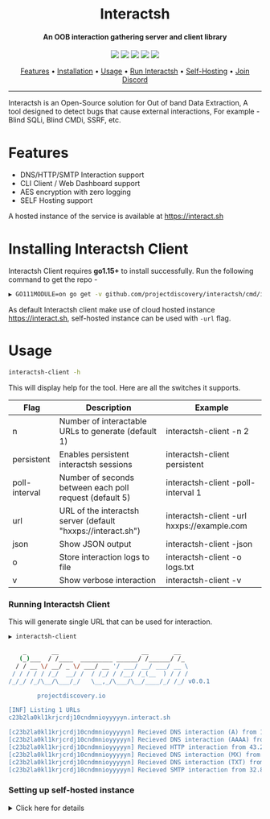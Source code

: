 <h1 align="center">Interactsh</h1>
<h4 align="center">An OOB interaction gathering server and client library</h4>


<p align="center">
<a href="https://opensource.org/licenses/MIT"><img src="https://img.shields.io/badge/license-MIT-_red.svg"></a>
<a href="https://github.com/projectdiscovery/interactsh/issues"><img src="https://img.shields.io/badge/contributions-welcome-brightgreen.svg?style=flat"></a>
<a href="https://goreportcard.com/badge/github.com/projectdiscovery/interactsh"><img src="https://goreportcard.com/badge/github.com/projectdiscovery/interactsh"></a>
<a href="https://twitter.com/pdiscoveryio"><img src="https://img.shields.io/twitter/follow/pdiscoveryio.svg?logo=twitter"></a>
<a href="https://discord.gg/projectdiscovery"><img src="https://img.shields.io/discord/695645237418131507.svg?logo=discord"></a>
</p>

<p align="center">
  <a href="#features">Features</a> •
  <a href="#installing-interactsh-client">Installation</a> •
  <a href="#usage">Usage</a> •
  <a href="#running-interactsh-client">Run Interactsh</a> •
  <a href="#setting-up-self-hosted-instance">Self-Hosting</a> •
  <a href="https://discord.gg/projectdiscovery">Join Discord</a>
</p>

---

Interactsh is an Open-Source solution for Out of band Data Extraction, A tool designed to detect bugs that cause external interactions, For example - Blind SQLi, Blind CMDi, SSRF, etc.


# Features

- DNS/HTTP/SMTP Interaction support
- CLI Client / Web Dashboard support
- AES encryption with zero logging
- SELF Hosting support

A hosted instance of the service is available at https://interact.sh



# Installing Interactsh Client

Interactsh Client requires **go1.15+** to install successfully. Run the following command to get the repo - 

```sh
▶ GO111MODULE=on go get -v github.com/projectdiscovery/interactsh/cmd/interactsh-client
```

As default Interactsh client make use of cloud hosted instance https://interact.sh, self-hosted instance can be used with `-url` flag.

# Usage

```sh
interactsh-client -h
```

This will display help for the tool. Here are all the switches it supports.

| Flag          | Description                                                  | Example                                    |
| ------------- | ------------------------------------------------------------ | ------------------------------------------ |
| n             | Number of interactable URLs to generate (default 1)          | interactsh-client -n 2                    	|
| persistent    | Enables persistent interactsh sessions                       | interactsh-client persistent               |
| poll-interval | Number of seconds between each poll request (default 5)      | interactsh-client -poll-interval 1         |
| url           | URL of the interactsh server (default "hxxps://interact.sh") | interactsh-client -url hxxps://example.com |
| json          | Show JSON output                                             | interactsh-client -json                    |
| o             | Store interaction logs to file                               | interactsh-client -o logs.txt              |
| v             | Show verbose interaction                                     | interactsh-client -v                       |


### Running Interactsh Client

This will generate single URL that can be used for interaction.

```sh
▶ interactsh-client

    _       __                       __       __  
   (_)___  / /____  _________ ______/ /______/ /_ 
  / / __ \/ __/ _ \/ ___/ __ '/ ___/ __/ ___/ __ \
 / / / / / /_/  __/ /  / /_/ / /__/ /_(__  ) / / /
/_/_/ /_/\__/\___/_/   \__,_/\___/\__/____/_/ /_/ v0.0.1

		projectdiscovery.io

[INF] Listing 1 URLs
c23b2la0kl1krjcrdj10cndmnioyyyyyn.interact.sh

[c23b2la0kl1krjcrdj10cndmnioyyyyyn] Recieved DNS interaction (A) from 172.253.226.100 at 2021-26-26 12:26
[c23b2la0kl1krjcrdj10cndmnioyyyyyn] Recieved DNS interaction (AAAA) from 32.3.34.129 at 2021-26-26 12:26
[c23b2la0kl1krjcrdj10cndmnioyyyyyn] Recieved HTTP interaction from 43.22.22.50 at 2021-26-26 12:26
[c23b2la0kl1krjcrdj10cndmnioyyyyyn] Recieved DNS interaction (MX) from 43.3.192.3 at 2021-26-26 12:26
[c23b2la0kl1krjcrdj10cndmnioyyyyyn] Recieved DNS interaction (TXT) from 74.32.183.135 at 2021-26-26 12:26
[c23b2la0kl1krjcrdj10cndmnioyyyyyn] Recieved SMTP interaction from 32.85.166.50 at 2021-26-26 12:26
```
### Setting up self-hosted instance 

<details>
<summary>Click here for details</summary>
<br>

1. We will be using [lego](https://github.com/go-acme/lego), Let's Encrypt client and ACME library for setting up **wildcard certificate** and [GoDaddy](https://godaddy.com) domain provider.

```bash
apt install lego
```

To automate certificate creation and verifcation we will using pair of **GoDaddy API** key/secret that can be generated from https://developer.godaddy.com/keys

2. Execute the following command by replacing appropriate values of `{{ }}`.

```bash
GODADDY_API_KEY={{GODADDY_API_KEY}} \
GODADDY_API_SECRET={{GODADDY_API_SECRET}} \
lego --dns godaddy --domains "*.{{domain}}" --domains "{{domain}}" --email {{godaddy_email}} run
```

3. Navigate to `https://dcc.godaddy.com/manage/{{domain}}/dns` , update **A** record with **IP** of your server.

4. Navigate to `https://dns.godaddy.com/{{domain}}/nameservers` > Enter my own nameservers (advanced)

```bash
ns1.{{domain}}
ns2.{{domain}}
```

5. Installing **interactsh-server** on your server.

```bash
GO111MODULE=on go get -v github.com/projectdiscovery/interactsh/cmd/interactsh-server
```

6. Navigate to `https://dns.godaddy.com/{{domain}}/nameservers` > Enter my own nameservers (advanced)

7. Starting **interactsh-server**, to ensure server is always running in the background, make sure to start the server in the screen session.

```bash
interactsh-server -cacert /root/.lego/certificates/_.{domain}.crt -cakey /root/.lego/certificates/_.{{DOMAIN}}.key -domain {{DOMAIN}} -hostmaster admin@interact.sh -ip {{SERVER_IP}}
```

8. Installing **interactsh-client** for using interactsh service.

```
GO111MODULE=on go get -v github.com/projectdiscovery/interactsh/cmd/interactsh-client
```

9. Running **interactsh-clien**t with **self-hosted** domain.
```
interactsh-client -url https://{{your_domain}}
```

</details>
